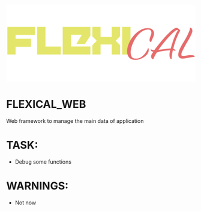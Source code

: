 <img src="./resources/LOGO2.svg">

# FLEXICAL_WEB
Web framework to manage the main data of application

# TASK:
- Debug some functions

# WARNINGS:
- Not now
